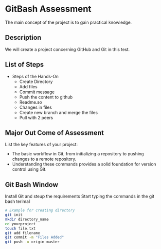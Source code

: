 # GitBash Assessment

The main concept of the project is to gain practical knowledge.

## Description

We will create a project concerning GitHub and Git in this test.

## List of Steps

- Steps of the Hands-On
  - Create Directory
  - Add files
  - Commit message
  - Push the content to github
  - Readme.so
  - Changes in files
  - Create new branch and merge the files
  - Pull with 2 peers



## Major Out Come of Assessment

List the key features of your project:

- The basic workflow in Git, from initializing a repository to pushing changes to a remote repository.
- Understanding these commands provides a solid foundation for version control using Git.

## Git Bash Window

Install Git and steup the requirements
Start typing the commands in the git bash terimal

```bash
# Example for creating directory
git init
mkdir directory_name
cd yourproject
touch file.txt
git add filename
git commit -m "Files Added"
git push -u origin master

